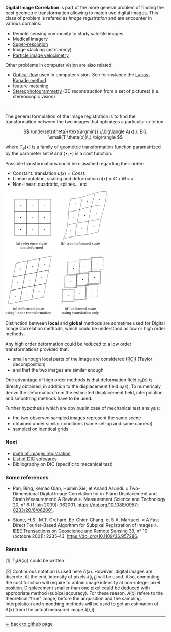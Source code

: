 
**Digital Image Correlation** is part of the more general problem of finding the best geometric transformation allowing to match two digital images. This class of problem is refered as _image registration_ and are encounter in various domains:

* Remote sensing community to study satellite images
* Medical imagery
* [Super-resolution](https://en.wikipedia.org/wiki/Super-resolution_imaging)
* Image stacking (astronomy)
* [Particle image velocimetry](https://en.wikipedia.org/wiki/Particle_image_velocimetry)

Other problems in computer vision are also related:

* [Optical flow](https://en.wikipedia.org/wiki/Optical_flow) used in computer vision. See for instance the [Lucas–Kanade method](https://en.wikipedia.org/wiki/Lucas%E2%80%93Kanade_method)
* feature matching
* [Stereophotogrammetry](https://en.wikipedia.org/wiki/3D_reconstruction_from_multiple_images) (3D reconstruction from a set of pictures) (i.e. stereoscopic vision)

--

The general formulation of the image registration is to find the transformation between the two images that optimizes a particular criterion: 

$$
\underset{\theta}{\text{argmin}} \;\big\langle A(x),\, B(\, \small{T_\theta(x)}\,) \big\rangle
$$

where $T_\theta(\bullet)$ is a family of geometric transformation function paramatrized by the parameter set $\theta$ and $\langle \bullet ,\, \bullet \rangle$ is a cost function. 

Possible transformations could be classified regarding their order:

- Constant: translation
  $u( x) = Const.$
- Linear: rotation, scaling and deformation
  $u(x) = C + M\times x$
- Non-linear: quadratic, splines... etc


![./files/def_states.png](./files/def_states.png)

Distinction between **local** and **global** methods are sometime used for Digital Image Correlation methods, which could be understood as low or high order methods. 

Any high order deformation could be reduced to a low order transformations provided that:

* small enough local parts of the image are considered ([ROI](https://en.wikipedia.org/wiki/Region_of_interest)) (Taylor decomposition)
* and that the two images are similar enough

One advantage of high order methods is that deformation field $\varepsilon_{ij}(x)$ is directly obtained, in addition to the displacement field $u_i(x)$. To numericaly derive the deformation from the estimated displacement field, interpolation and smoothing methods have to be used. 

Further hypothesis which are obvious in case of mechanical test analysis:

* the two observed sampled images represent the same scene
* obtained under similar conditions (same set-up and same camera)
* sampled on identical grids

### Next

* [math of images registration](./images_registration.html)
* [List of DIC softwares](./list_DICsoftwares.html)
* Bibliography on  DIC (specific to mecanical test)

### Some references 

- Pan, Bing, Kemao Qian, Huimin Xie, et Anand Asundi. « Two-Dimensional Digital Image Correlation for in-Plane Displacement and Strain Measurement: A Review ». Measurement Science and Technology 20, nᵒ 6 (1 juin 2009): 062001. https://doi.org/10.1088/0957-0233/20/6/062001.

- Stone, H.S., M.T. Orchard, Ee-Chien Chang, et S.A. Martucci. « A Fast Direct Fourier-Based Algorithm for Subpixel Registration of Images ». IEEE Transactions on Geoscience and Remote Sensing 39, nᵒ 10 (octobre 2001): 2235‑43. https://doi.org/10.1109/36.957286.



### Remarks

[1]  $T_\theta(B(x))$ could be written

[2] Continuous notation is used here $A(x)$. However, digital images are discrete. At the end, intensity of pixels $\mathtt A[i, j]$ will be used. Also, computing the cost function will require to obtain image intensity at non-integer pixel position. Displacement smaller than one pixel could be deduced with appropriate method (subîxel accuracy). For these reason, $A(x)$ refere to the theoretical "true" image, before the acquisition and the sampling. Interpolation and smoothing methods will be used to get an estimation of $A(x)$ from the actual measured image $\mathtt A[i, j]$

---
[← back to github page](https://github.com/xdze2/stretchablecorr)